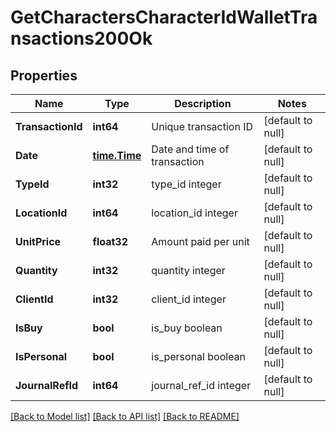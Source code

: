 # GetCharactersCharacterIdWalletTransactions200Ok

## Properties
Name | Type | Description | Notes
------------ | ------------- | ------------- | -------------
**TransactionId** | **int64** | Unique transaction ID | [default to null]
**Date** | [**time.Time**](time.Time.md) | Date and time of transaction | [default to null]
**TypeId** | **int32** | type_id integer | [default to null]
**LocationId** | **int64** | location_id integer | [default to null]
**UnitPrice** | **float32** | Amount paid per unit | [default to null]
**Quantity** | **int32** | quantity integer | [default to null]
**ClientId** | **int32** | client_id integer | [default to null]
**IsBuy** | **bool** | is_buy boolean | [default to null]
**IsPersonal** | **bool** | is_personal boolean | [default to null]
**JournalRefId** | **int64** | journal_ref_id integer | [default to null]

[[Back to Model list]](../README.md#documentation-for-models) [[Back to API list]](../README.md#documentation-for-api-endpoints) [[Back to README]](../README.md)


